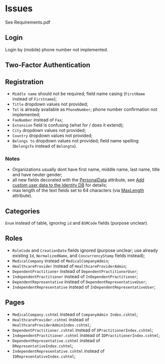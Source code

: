 # Issues

See Requirements.pdf

## Login

Login by (mobile) phone number not implemented.

## Two-Factor Authentication



## Registration

- `Middle name` should not be required; field name casing (`FirstName` instead of `Firstname`);
- `Title` dropdown values not provided;
- `Tel` is already available as `PhoneNumber`; phone number confirmation not implemented;
- `FaxNumber` instead of `Fax`;
- `Extension` field is confusing (what for / does it extend);
- `City` dropdown values not provided;
- `Country` dropdown values not provided;
- `Belongs to` dropdown values not provided; field name spelling (`BelongsTo` instead of `Belongto`).

### Notes

- Organizations usually dont have first name, middle name, last name, title and have neuter gender;
- all new fields decorated with the [PersonalData](https://docs.microsoft.com/en-us/dotnet/api/microsoft.aspnetcore.identity.personaldataattribute) attribute, see [Add custom user data to the Identity DB](https://docs.microsoft.com/en-us/aspnet/core/security/authentication/add-user-data) for details;
- max length of the text fields set to 64 characters (via [MaxLength](https://docs.microsoft.com/en-us/dotnet/api/system.componentmodel.dataannotations.maxlengthattribute) attribute).

## Categories

`Enum` instead of table, ignoring `id` and `BSMCode` fields (purpose unclear).

## Roles

- `RoleCode` and `CreationDate` fields ignored (purpose unclear; use already existing `Id`, `NormalizedName`, and `ConcurrencyStamp` fields instead); 
- `MedicalCompany` instead of `MedicalCompanyAdmin`;
- `HealthcareProvider` instead of `HealthcareProviderAdmin`;
- `DependentPractitioner` instead of `DependentPractitionorUser`;
- `IndependentPractitioner` instead of `InDependentPractitioner`;
- `DependentRepresentative` instead of `DependentRepresentativeUser`;
- `IndependentRepresentative` instead of `InDependentRepresentativeUser`;

## Pages

- `MedicalCompany.cshtml` instead of `CompanyAdmin Index.cshtml`;
- `HealthcareProvider.cshtml` instead of `HealthcareProviderAdminIndex.cshtml`;
- `DependentPractitioner.cshtml` instead of `DPractitionerIndex.cshtml`;
- `IndependentPractitioner.cshtml` instead of `IDPractitionerIndex.cshtml`;
- `DependentRepresentative.cshtml` instead of `DRepresentativeIndex.cshtml`;
- `IndependentRepresentative.cshtml` instead of `IDRepresentativeIndex.cshtml`;

